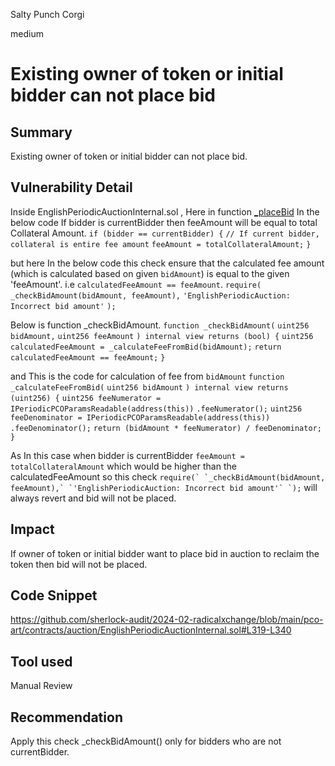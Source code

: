 Salty Punch Corgi

medium

# Existing owner of token or initial bidder can not place bid

## Summary
Existing owner of token or initial bidder can not place bid.

## Vulnerability Detail
Inside EnglishPeriodicAuctionInternal.sol , Here in function [_placeBid](https://github.com/sherlock-audit/2024-02-radicalxchange/blob/main/pco-art/contracts/auction/EnglishPeriodicAuctionInternal.sol#L319-L340)
In the below code If bidder is currentBidder then feeAmount will be equal to total Collateral Amount.
`if (bidder == currentBidder) {`
            `// If current bidder, collateral is entire fee amount`
            `feeAmount = totalCollateralAmount;`
        `}`

but here In the below code this check ensure that the calculated fee amount (which is calculated based on given `bidAmount`) is equal to the given 'feeAmount'.  i.e `calculatedFeeAmount == feeAmount`.
`require(`
            `_checkBidAmount(bidAmount, feeAmount),`
            `'EnglishPeriodicAuction: Incorrect bid amount'`
        `);`
        
Below is function _checkBidAmount.
`function _checkBidAmount(`
        `uint256 bidAmount,`
        `uint256 feeAmount`
    `) internal view returns (bool) {`
        `uint256 calculatedFeeAmount = _calculateFeeFromBid(bidAmount);`
        `return calculatedFeeAmount == feeAmount;`
    `}`

and This is the code for calculation of fee from `bidAmount`
`function _calculateFeeFromBid(`
        `uint256 bidAmount`
    `) internal view returns (uint256) {`
        `uint256 feeNumerator = IPeriodicPCOParamsReadable(address(this))`
            `.feeNumerator();`
        `uint256 feeDenominator = IPeriodicPCOParamsReadable(address(this))`
            `.feeDenominator();`
     `return (bidAmount * feeNumerator) / feeDenominator;`
    `}`

As In this case when bidder is currentBidder `feeAmount = totalCollateralAmount` which would be higher than the calculatedFeeAmount so this check ``require(`
            `_checkBidAmount(bidAmount, feeAmount),`
            `'EnglishPeriodicAuction: Incorrect bid amount'`
        `);`` will always revert and bid will not be placed.
## Impact
If owner of token or initial bidder want to place bid in auction to reclaim the token then bid will not be placed.

## Code Snippet
https://github.com/sherlock-audit/2024-02-radicalxchange/blob/main/pco-art/contracts/auction/EnglishPeriodicAuctionInternal.sol#L319-L340

## Tool used

Manual Review

## Recommendation
Apply this check _checkBidAmount() only for bidders who are not currentBidder.
